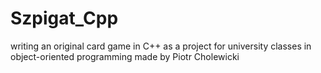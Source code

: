# Szpigat_Cpp
writing an original card game in C++ as a project for university classes in object-oriented programming
made by Piotr Cholewicki
